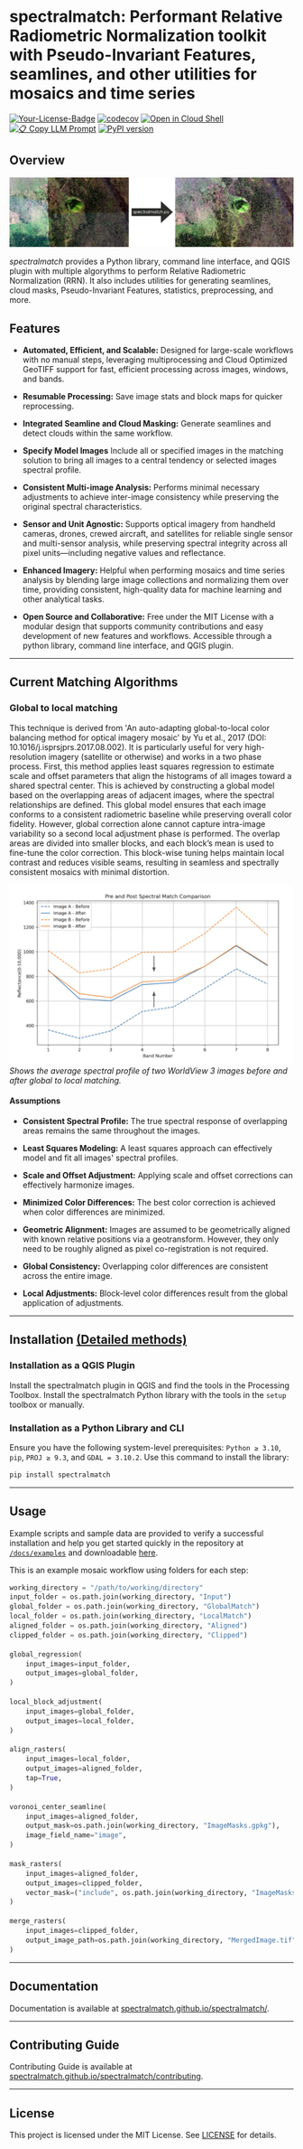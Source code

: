 # spectralmatch: Performant Relative Radiometric Normalization toolkit with Pseudo-Invariant Features, seamlines, and other utilities for mosaics and time series

[![Your-License-Badge](https://img.shields.io/badge/License-MIT-green)](#)
[![codecov](https://codecov.io/gh/spectralmatch/spectralmatch/graph/badge.svg?token=03JTHNK76C)](https://codecov.io/gh/spectralmatch/spectralmatch)
[![Open in Cloud Shell](https://img.shields.io/badge/Launch-Google_Cloud_Shell-blue?logo=googlecloud)](https://ssh.cloud.google.com/cloudshell/editor?cloudshell_git_repo=https://github.com/spectralmatch/spectralmatch&cloudshell_working_dir=.)
[![📋 Copy LLM Prompt](https://img.shields.io/badge/📋_Copy-LLM_Prompt-brightgreen)](https://spectralmatch.github.io/spectralmatch/llm_prompt)
[![PyPI version](https://img.shields.io/pypi/v/spectralmatch.svg)](https://pypi.org/project/spectralmatch/)

## Overview

![Global and Local Matching](./images/spectralmatch.png)

*spectralmatch* provides a Python library, command line interface, and QGIS plugin with multiple algorythms to perform Relative Radiometric Normalization (RRN). It also includes utilities for generating seamlines, cloud masks, Pseudo-Invariant Features, statistics, preprocessing, and more.

## Features

- **Automated, Efficient, and Scalable:** Designed for large-scale workflows with no manual steps, leveraging multiprocessing and Cloud Optimized GeoTIFF support for fast, efficient processing across images, windows, and bands. 

- **Resumable Processing:** Save image stats and block maps for quicker reprocessing.

- **Integrated Seamline and Cloud Masking:** Generate seamlines and detect clouds within the same workflow.

- **Specify Model Images** Include all or specified images in the matching solution to bring all images to a central tendency or selected images spectral profile.

- **Consistent Multi-image Analysis:** Performs minimal necessary adjustments to achieve inter-image consistency while preserving the original spectral characteristics.

- **Sensor and Unit Agnostic:** Supports optical imagery from handheld cameras, drones, crewed aircraft, and satellites for reliable single sensor and multi-sensor analysis, while preserving spectral integrity across all pixel units—including negative values and reflectance.

- **Enhanced Imagery:** Helpful when performing mosaics and time series analysis by blending large image collections and normalizing them over time, providing consistent, high-quality data for machine learning and other analytical tasks.

- **Open Source and Collaborative:** Free under the MIT License with a modular design that supports community contributions and easy development of new features and workflows. Accessible through a python library, command line interface, and QGIS plugin.

---

## Current Matching Algorithms

### Global to local matching
This technique is derived from 'An auto-adapting global-to-local color balancing method for optical imagery mosaic' by Yu et al., 2017 (DOI: 10.1016/j.isprsjprs.2017.08.002). It is particularly useful for very high-resolution imagery (satellite or otherwise) and works in a two phase process.
First, this method applies least squares regression to estimate scale and offset parameters that align the histograms of all images toward a shared spectral center. This is achieved by constructing a global model based on the overlapping areas of adjacent images, where the spectral relationships are defined. This global model ensures that each image conforms to a consistent radiometric baseline while preserving overall color fidelity.
However, global correction alone cannot capture intra-image variability so a second local adjustment phase is performed. The overlap areas are divided into smaller blocks, and each block’s mean is used to fine-tune the color correction. This block-wise tuning helps maintain local contrast and reduces visible seams, resulting in seamless and spectrally consistent mosaics with minimal distortion.


![Histogram matching graph](./images/matching_histogram.png)
*Shows the average spectral profile of two WorldView 3 images before and after global to local matching.*

#### Assumptions

- **Consistent Spectral Profile:** The true spectral response of overlapping areas remains the same throughout the images.

- **Least Squares Modeling:** A least squares approach can effectively model and fit all images' spectral profiles.

- **Scale and Offset Adjustment:** Applying scale and offset corrections can effectively harmonize images.

- **Minimized Color Differences:** The best color correction is achieved when color differences are minimized.

- **Geometric Alignment:** Images are assumed to be geometrically aligned with known relative positions via a geotransform. However, they only need to be roughly aligned as pixel co-registration is not required.

- **Global Consistency:** Overlapping color differences are consistent across the entire image.

- **Local Adjustments:** Block-level color differences result from the global application of adjustments.

---
## Installation [(Detailed methods)](https://spectralmatch.github.io/spectralmatch/installation/)

### Installation as a QGIS Plugin
Install the spectralmatch plugin in QGIS and find the tools in the Processing Toolbox. Install the spectralmatch Python library with the tools in the `setup` toolbox or manually.

### Installation as a Python Library and CLI

Ensure you have the following system-level prerequisites: `Python ≥ 3.10`, `pip`, `PROJ ≥ 9.3`, and `GDAL = 3.10.2`. Use this command to install the library:


```bash
pip install spectralmatch
```

---

## Usage

Example scripts and sample data are provided to verify a successful installation and help you get started quickly in the repository at [`/docs/examples`](https://github.com/spectralmatch/spectralmatch/blob/main/docs/examples/) and downloadable [here](https://download-directory.github.io/?url=https://github.com/spectralmatch/spectralmatch/tree/main/docs/examples&filename=spectralmatch_examples).

This is an example mosaic workflow using folders for each step:

```python
working_directory = "/path/to/working/directory"
input_folder = os.path.join(working_directory, "Input")
global_folder = os.path.join(working_directory, "GlobalMatch")
local_folder = os.path.join(working_directory, "LocalMatch")
aligned_folder = os.path.join(working_directory, "Aligned")
clipped_folder = os.path.join(working_directory, "Clipped")

global_regression(
    input_images=input_folder,
    output_images=global_folder,
)

local_block_adjustment(
    input_images=global_folder,
    output_images=local_folder,
)

align_rasters(
    input_images=local_folder,
    output_images=aligned_folder,
    tap=True,
)

voronoi_center_seamline(
    input_images=aligned_folder,
    output_mask=os.path.join(working_directory, "ImageMasks.gpkg"),
    image_field_name="image",
)

mask_rasters(
    input_images=aligned_folder,
    output_images=clipped_folder,
    vector_mask=("include", os.path.join(working_directory, "ImageMasks.gpkg"), "image"),
)

merge_rasters(
    input_images=clipped_folder,
    output_image_path=os.path.join(working_directory, "MergedImage.tif"),
)
```
---

## Documentation

Documentation is available at [spectralmatch.github.io/spectralmatch/](https://spectralmatch.github.io/spectralmatch/).

---
## Contributing Guide

Contributing Guide is available at [spectralmatch.github.io/spectralmatch/contributing](https://spectralmatch.github.io/spectralmatch/contributing/).

---

## License

This project is licensed under the MIT License. See [LICENSE](https://github.com/spectralmatch/spectralmatch/blob/main/LICENSE) for details.
